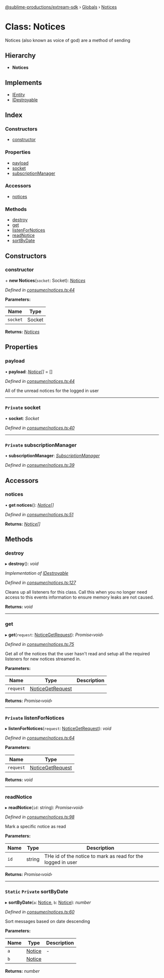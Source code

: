 [@sublime-productions/extream-sdk](../README.md) › [Globals](../globals.md) › [Notices](notices.md)

# Class: Notices

Notices (also known as voice of god) are a method of sending

## Hierarchy

* **Notices**

## Implements

* [IEntity](../interfaces/ientity.md)
* [IDestroyable](../interfaces/idestroyable.md)

## Index

### Constructors

* [constructor](notices.md#constructor)

### Properties

* [payload](notices.md#payload)
* [socket](notices.md#private-socket)
* [subscriptionManager](notices.md#private-subscriptionmanager)

### Accessors

* [notices](notices.md#notices)

### Methods

* [destroy](notices.md#destroy)
* [get](notices.md#get)
* [listenForNotices](notices.md#private-listenfornotices)
* [readNotice](notices.md#readnotice)
* [sortByDate](notices.md#static-private-sortbydate)

## Constructors

###  constructor

\+ **new Notices**(`socket`: Socket): *[Notices](notices.md)*

*Defined in [consumer/notices.ts:44](https://github.com/Extream-SaaS/ex-sdk/blob/991f539/src/consumer/notices.ts#L44)*

**Parameters:**

Name | Type |
------ | ------ |
`socket` | Socket |

**Returns:** *[Notices](notices.md)*

## Properties

###  payload

• **payload**: *[Notice](../interfaces/notice.md)[]* = []

*Defined in [consumer/notices.ts:44](https://github.com/Extream-SaaS/ex-sdk/blob/991f539/src/consumer/notices.ts#L44)*

All of the unread notices for the logged in user

___

### `Private` socket

• **socket**: *Socket*

*Defined in [consumer/notices.ts:40](https://github.com/Extream-SaaS/ex-sdk/blob/991f539/src/consumer/notices.ts#L40)*

___

### `Private` subscriptionManager

• **subscriptionManager**: *[SubscriptionManager](subscriptionmanager.md)*

*Defined in [consumer/notices.ts:39](https://github.com/Extream-SaaS/ex-sdk/blob/991f539/src/consumer/notices.ts#L39)*

## Accessors

###  notices

• **get notices**(): *[Notice](../interfaces/notice.md)[]*

*Defined in [consumer/notices.ts:51](https://github.com/Extream-SaaS/ex-sdk/blob/991f539/src/consumer/notices.ts#L51)*

**Returns:** *[Notice](../interfaces/notice.md)[]*

## Methods

###  destroy

▸ **destroy**(): *void*

*Implementation of [IDestroyable](../interfaces/idestroyable.md)*

*Defined in [consumer/notices.ts:127](https://github.com/Extream-SaaS/ex-sdk/blob/991f539/src/consumer/notices.ts#L127)*

Cleans up all listeners for this class. Call this when you no longer need access to this events information to ensure memory leaks are not caused.

**Returns:** *void*

___

###  get

▸ **get**(`request`: [NoticeGetRequest](../interfaces/noticegetrequest.md)): *Promise‹void›*

*Defined in [consumer/notices.ts:75](https://github.com/Extream-SaaS/ex-sdk/blob/991f539/src/consumer/notices.ts#L75)*

Get all of the notices that the user hasn't read and setup all the required listeners for new notices streamed in.

**Parameters:**

Name | Type | Description |
------ | ------ | ------ |
`request` | [NoticeGetRequest](../interfaces/noticegetrequest.md) |   |

**Returns:** *Promise‹void›*

___

### `Private` listenForNotices

▸ **listenForNotices**(`request`: [NoticeGetRequest](../interfaces/noticegetrequest.md)): *void*

*Defined in [consumer/notices.ts:64](https://github.com/Extream-SaaS/ex-sdk/blob/991f539/src/consumer/notices.ts#L64)*

**Parameters:**

Name | Type |
------ | ------ |
`request` | [NoticeGetRequest](../interfaces/noticegetrequest.md) |

**Returns:** *void*

___

###  readNotice

▸ **readNotice**(`id`: string): *Promise‹void›*

*Defined in [consumer/notices.ts:98](https://github.com/Extream-SaaS/ex-sdk/blob/991f539/src/consumer/notices.ts#L98)*

Mark a specific notice as read

**Parameters:**

Name | Type | Description |
------ | ------ | ------ |
`id` | string | THe id of the notice to mark as read for the logged in user  |

**Returns:** *Promise‹void›*

___

### `Static` `Private` sortByDate

▸ **sortByDate**(`a`: [Notice](../interfaces/notice.md), `b`: [Notice](../interfaces/notice.md)): *number*

*Defined in [consumer/notices.ts:60](https://github.com/Extream-SaaS/ex-sdk/blob/991f539/src/consumer/notices.ts#L60)*

Sort messages based on date descending

**Parameters:**

Name | Type | Description |
------ | ------ | ------ |
`a` | [Notice](../interfaces/notice.md) | - |
`b` | [Notice](../interfaces/notice.md) |   |

**Returns:** *number*
